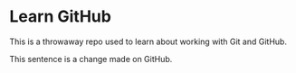 # Learn GitHub

This is a throwaway repo used to learn about working with Git and GitHub.

This sentence is a change made on GitHub.
